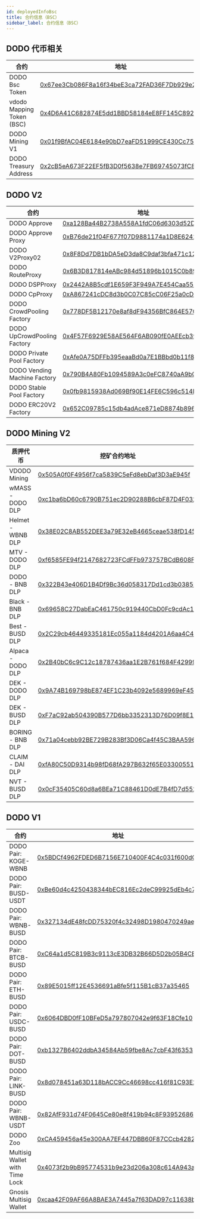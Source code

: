 ```yaml
---
id: deployedInfoBsc
title: 合约信息（BSC）
sidebar_label: 合约信息（BSC）
---
```


## DODO 代币相关

| 合约                       | 地址                                                                                                                 |
| ------------------------- | -------------------------------------------------------------------------------------------------------------------- |
| DODO Bsc Token            | [0x67ee3Cb086F8a16f34beE3ca72FAD36F7Db929e2](https://bscscan.com/address/0x67ee3Cb086F8a16f34beE3ca72FAD36F7Db929e2) |
| vdodo Mapping Token (BSC) | [0x4D6A41C682874E5dd1BBD58184eE8FF145C89202](https://bscscan.com/address/0x4D6A41C682874E5dd1BBD58184eE8FF145C89202) |
| DODO Mining V1            | [0x01f9BfAC04E6184e90bD7eaFD51999CE430Cc750](https://bscscan.com/address/0x01f9BfAC04E6184e90bD7eaFD51999CE430Cc750) |
| DODO Treasury Address      | [0x2cB5eA673F22EF5fB3D0f5638e7FB69745073fC8](https://bscscan.com/address/0x2cB5eA673F22EF5fB3D0f5638e7FB69745073fC8) |


## DODO V2

| 合约                           | 地址                                                                                                                  |
| ------------------------------ | -------------------------------------------------------------------------------------------------------------------- |
| DODO Approve                   | [0xa128Ba44B2738A558A1fdC06d6303d52D3Cef8c1](https://bscscan.com/address/0xa128Ba44B2738A558A1fdC06d6303d52D3Cef8c1) |
| DODO Approve Proxy             | [0xB76de21f04F677f07D9881174a1D8E624276314C](https://bscscan.com/address/0xB76de21f04F677f07D9881174a1D8E624276314C) |
| DODO V2Proxy02                 | [0x8F8Dd7DB1bDA5eD3da8C9daf3bfa471c12d58486](https://bscscan.com/address/0x8F8Dd7DB1bDA5eD3da8C9daf3bfa471c12d58486) |
| DODO RouteProxy                | [0x6B3D817814eABc984d51896b1015C0b89E9737Ca](https://bscscan.com/address/0x6B3D817814eABc984d51896b1015C0b89E9737Ca) |
| DODO DSPProxy                  | [0x2442A8B5cdf1E659F3F949A7E454Caa554D4E65a](https://bscscan.com/address/0x2442A8B5cdf1E659F3F949A7E454Caa554D4E65a) |
| DODO CpProxy                   | [0xA867241cDC8d3b0C07C85cC06F25a0cD3b5474d8](https://bscscan.com/address/0xA867241cDC8d3b0C07C85cC06F25a0cD3b5474d8) |
| DODO CrowdPooling Factory      | [0x778DF5B12170e8af8dF94356BfC864E57CE185DC](https://bscscan.com/address/0x778DF5B12170e8af8dF94356BfC864E57CE185DC) |
| DODO UpCrowdPooling Factory    | [0x4F57F6929E58AE564F6AB090fE0AEEcb39B0f270](https://bscscan.com/address/0x4F57F6929E58AE564F6AB090fE0AEEcb39B0f270) |
| DODO Private Pool Factory      | [0xAfe0A75DFFb395eaaBd0a7E1BBbd0b11f8609eeF](https://bscscan.com/address/0xAfe0A75DFFb395eaaBd0a7E1BBbd0b11f8609eeF) |
| DODO Vending Machine Factory   | [0x790B4A80Fb1094589A3c0eFC8740aA9b0C1733fB](https://bscscan.com/address/0x790B4A80Fb1094589A3c0eFC8740aA9b0C1733fB) |
| DODO Stable Pool Factory       | [0x0fb9815938Ad069Bf90E14FE6C596c514BEDe767](https://bscscan.com/address/0x0fb9815938Ad069Bf90E14FE6C596c514BEDe767) |
| DODO ERC20V2 Factory           | [0x652C09785c15db4adAce871eD8874b8968A19A4D](https://bscscan.com/address/0x652C09785c15db4adAce871eD8874b8968A19A4D) |


## DODO Mining V2

| 质押代币                        | 挖矿合约地址                                                                                                           |
| ------------------------------ | ---------------------------------------------------------------------------------------------------------------------|
| VDODO Mining                   | [0x505A0f0F4956f7ca5839C5eFd8ebDaf3D3aE945f](https://bscscan.com/address/0x505A0f0F4956f7ca5839C5eFd8ebDaf3D3aE945f) |
| wMASS - DODO DLP               | [0xc1ba6bD60c6790B751ec2D90288B6cbF87D4F032](https://bscscan.com/address/0xc1ba6bD60c6790B751ec2D90288B6cbF87D4F032) |
| Helmet - WBNB DLP              | [0x38E02C8AB552DEE3a79E32eB4665ceae538fD145](https://bscscan.com/address/0x38E02C8AB552DEE3a79E32eB4665ceae538fD145) |
| MTV - DODO DLP                 | [0xf6585FE94f2147682723FCdFFb973757BCdB608F](https://bscscan.com/address/0xf6585FE94f2147682723FCdFFb973757BCdB608F) |
| DODO - BNB DLP                 | [0x322B43e406D1B4Df9Bc36d058317Dd1cd3b0385F](https://bscscan.com/address/0x322B43e406D1B4Df9Bc36d058317Dd1cd3b0385F) |
| Black - BNB DLP                | [0x69658C27DabEaC461750c919440CbD0Fc9cdAc13](https://bscscan.com/address/0x69658C27DabEaC461750c919440CbD0Fc9cdAc13) |
| Best - BUSD DLP                | [0x2C29cb46449335181Ec055a1184d4201A6aa4C47](https://bscscan.com/address/0x2C29cb46449335181Ec055a1184d4201A6aa4C47) |
| Alpaca - DODO DLP              | [0x2B40bC6c9C12c18787436aa1E2B761f684F42999](https://bscscan.com/address/0x2B40bC6c9C12c18787436aa1E2B761f684F42999) |
| DEK - DODO DLP                 | [0x9A74B169798bE874EF1C23b4092e5689969eF45E](https://bscscan.com/address/0x9A74B169798bE874EF1C23b4092e5689969eF45E) |
| DEK - BUSD DLP                 | [0xF7aC92ab504390B577D6bb3352313D76D09f8E18](https://bscscan.com/address/0xF7aC92ab504390B577D6bb3352313D76D09f8E18) |
| BORING - BNB DLP               | [0x71a04cebb92BE729B283Bf3D06Ca4f45C3BAA596](https://bscscan.com/address/0x71a04cebb92BE729B283Bf3D06Ca4f45C3BAA596) |
| CLAIM - DAI DLP                | [0xfA80C50D9314b98fD68fA297B632f65E03300551](https://bscscan.com/address/0xfA80C50D9314b98fD68fA297B632f65E03300551) |
| NVT - BUSD DLP                 | [0x0cF35405C60d8a6BEa71C88461D0dE7B4fD7d552](https://bscscan.com/address/0x0cF35405C60d8a6BEa71C88461D0dE7B4fD7d552) |


## DODO V1

| 合约                           | 地址                                                                                                                  |
| ------------------------------ | -------------------------------------------------------------------------------------------------------------------- |
| DODO Pair: KOGE-WBNB           | [0x5BDCf4962FDED6B7156E710400F4C4c031f600dC](https://bscscan.com/address/0x5BDCf4962FDED6B7156E710400F4C4c031f600dC) |
| DODO Pair: BUSD-USDT           | [0xBe60d4c4250438344bEC816Ec2deC99925dEb4c7](https://bscscan.com/address/0xBe60d4c4250438344bEC816Ec2deC99925dEb4c7) |
| DODO Pair: WBNB-BUSD           | [0x327134dE48fcDD75320f4c32498D1980470249ae](https://bscscan.com/address/0x327134dE48fcDD75320f4c32498D1980470249ae) |
| DODO Pair: BTCB-BUSD           | [0xC64a1d5C819B3c9113cE3DB32B66D5D2b05B4CEf](https://bscscan.com/address/0xC64a1d5C819B3c9113cE3DB32B66D5D2b05B4CEf) |
| DODO Pair: ETH-BUSD            | [0x89E5015ff12E4536691aBfe5f115B1cB37a35465](https://bscscan.com/address/0x89E5015ff12E4536691aBfe5f115B1cB37a35465) |
| DODO Pair: USDC-BUSD           | [0x6064DBD0fF10BFeD5a797807042e9f63F18Cfe10](https://bscscan.com/address/0x6064DBD0fF10BFeD5a797807042e9f63F18Cfe10) |
| DODO Pair: DOT-BUSD            | [0xb1327B6402ddbA34584Ab59fbe8Ac7cbF43f6353](https://bscscan.com/address/0xb1327B6402ddbA34584Ab59fbe8Ac7cbF43f6353) |
| DODO Pair: LINK-BUSD           | [0x8d078451a63D118bACC9Cc46698cc416f81C93E2](https://bscscan.com/address/0x8d078451a63D118bACC9Cc46698cc416f81C93E2) |
| DODO Pair: WBNB-USDT           | [0x82AfF931d74F0645Ce80e8f419b94c8F93952686](https://bscscan.com/address/0x82AfF931d74F0645Ce80e8f419b94c8F93952686) |
| DODO Zoo                       | [0xCA459456a45e300AA7EF447DBB60F87CCcb42828](https://bscscan.com/address/0xCA459456a45e300AA7EF447DBB60F87CCcb42828) |
| Multisig Wallet with Time Lock | [0x4073f2b9bB95774531b9e23d206a308c614A943a](https://bscscan.com/address/0x4073f2b9bB95774531b9e23d206a308c614A943a) |
| Gnosis Multisig Wallet         | [0xcaa42F09AF66A8BAE3A7445a7f63DAD97c11638b](https://bscscan.com/address/0xcaa42F09AF66A8BAE3A7445a7f63DAD97c11638b) |


